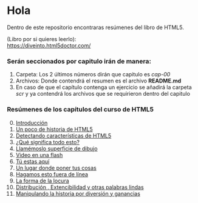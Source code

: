 # Hola
Dentro de este repositorio encontraras resúmenes del libro de HTML5.   
  
(Libro por si quieres leerlo):   
https://diveinto.html5doctor.com/

### Serán seccionados por capitulo irán de manera:

1. Carpeta: Los 2 últimos números dirán que capitulo es *cap-00*
1. Archivos: Donde contendrá el resumen es el archivo **README.md**
1. En caso de que el capítulo contenga un ejercicio se añadirá la carpeta *scr* y ya contendrá los archivos que se requirieron dentro del capitulo

### Resúmenes de los capítulos del curso de HTML5
0.  [Introducción](cap-00/README.md)
1.  [Un poco de historia de HTML5](cap-01/README.md)
2.  [Detectando características de HTML5](cap-02/README.md)
3.  [¿Qué significa todo esto?](cap-03/README.md)
4.  [Llamémoslo superficie de dibujo](cap-04/README.md)
5.  [Video en una flash](cap-05/README.md)
6.  [Tú estas aquí](cap-06/README.md)
7.  [Un lugar donde poner tus cosas](cap-07/README.md)
8.  [Hagamos esto fuera de línea](cap-08/README.md)
9.  [La forma de la locura](cap-09/README.md)
10. [Distribución , Extencibilidad y otras palabras lindas](cap-10/README.md)
11. [Manipulando la historia por diversión y ganancias](cap-11/README.md)
